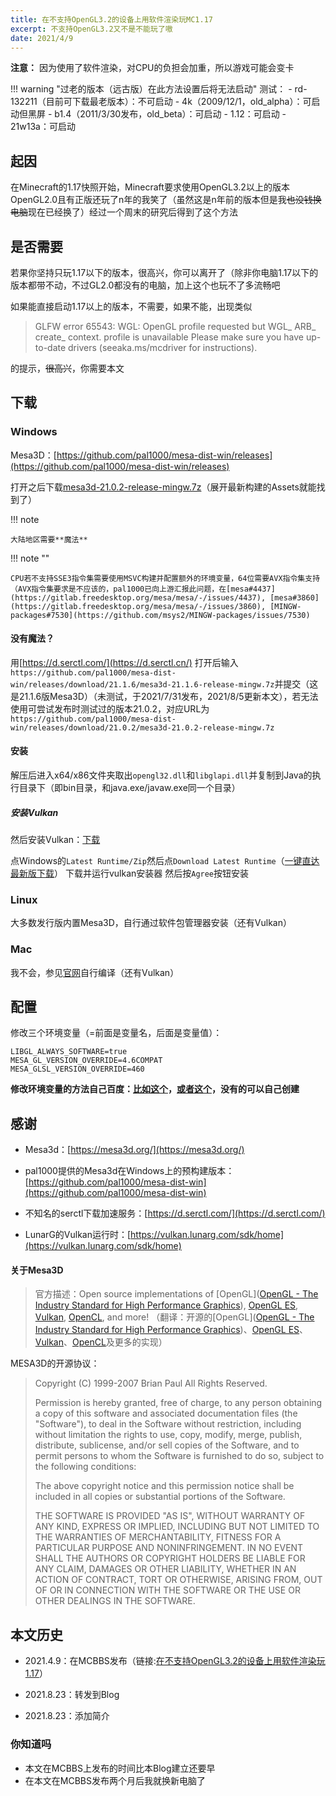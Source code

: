 ```yaml
---
title: 在不支持OpenGL3.2的设备上用软件渲染玩MC1.17
excerpt: 不支持OpenGL3.2又不是不能玩了嗷
date: 2021/4/9
---
```


**注意：**
因为使用了软件渲染，对CPU的负担会加重，所以游戏可能会变卡

!!! warning "过老的版本（远古版）在此方法设置后将无法启动"
    测试：
    - rd-132211（目前可下载最老版本）：不可启动
        - 4k（2009/12/1，old_alpha）：可启动但黑屏
        - b1.4（2011/3/30发布，old_beta）：可启动
        - 1.12：可启动
        - 21w13a：可启动

## 起因

在Minecraft的1.17快照开始，Minecraft要求使用OpenGL3.2以上的版本OpenGL2.0且有正版还玩了n年的我笑了（虽然这是n年前的版本但是我~~也没钱换电脑~~现在已经换了）经过一个周末的研究后得到了这个方法

## 是否需要

若果你坚持只玩1.17以下的版本，很高兴，你可以离开了（除非你电脑1.17以下的版本都带不动，不过GL2.0都没有的电脑，加上这个也玩不了多流畅吧

如果能直接启动1.17以上的版本，不需要，如果不能，出现类似

> GLFW error 65543: WGL: OpenGL profile requested but WGL_ ARB_ create_ context. profile is unavailable
> Please make sure you have up-to-date drivers (seeaka.ms/mcdriver for instructions).

的提示，~~很高兴~~，你需要本文

## 下载

### Windows

Mesa3D：[https://github.com/pal1000/mesa-dist-win/releases](https://github.com/pal1000/mesa-dist-win/releases)

打开之后下载[mesa3d-21.0.2-release-mingw.7z](https://github.com/pal1000/mesa-dist-win/releases/download/21.0.2/mesa3d-21.0.2-release-mingw.7z)（展开最新构建的Assets就能找到了）

!!! note

    大陆地区需要**魔法**

!!! note ""

    CPU若不支持SSE3指令集需要使用MSVC构建并配置额外的环境变量，64位需要AVX指令集支持（AVX指令集要求是不应该的，pal1000已向上游汇报此问题，在[mesa#4437](https://gitlab.freedesktop.org/mesa/mesa/-/issues/4437), [mesa#3860](https://gitlab.freedesktop.org/mesa/mesa/-/issues/3860), [MINGW-packages#7530](https://github.com/msys2/MINGW-packages/issues/7530)

#### 没有魔法？

用[https://d.serctl.com/](https://d.serctl.cn/)
打开后输入`https://github.com/pal1000/mesa-dist-win/releases/download/21.1.6/mesa3d-21.1.6-release-mingw.7z`并提交（这是21.1.6版Mesa3D）（未测试，于2021/7/31发布，2021/8/5更新本文），若无法使用可尝试发布时测试过的版本21.0.2，对应URL为`https://github.com/pal1000/mesa-dist-win/releases/download/21.0.2/mesa3d-21.0.2-release-mingw.7z`

#### 安装

解压后进入x64/x86文件夹取出`opengl32.dll`和`libglapi.dll`并复制到Java的执行目录下（即bin目录，和java.exe/javaw.exe同一个目录）

##### 安装Vulkan

然后安装Vulkan：[下载](https://vulkan.lunarg.com/sdk/home)

点Windows的`Latest Runtime/Zip`然后点`Download Latest Runtime`（[一键直达最新版下载](https://sdk.lunarg.com/sdk/download/latest/windows/vulkan-runtime.exe)）
下载并运行vulkan安装器
然后按`Agree`按钮安装

### Linux

大多数发行版内置Mesa3D，自行通过软件包管理器安装（还有Vulkan）

### Mac

我不会，参见[官网](https://docs.mesa3d.org/download.html)自行编译（还有Vulkan）

## 配置

修改三个环境变量（=前面是变量名，后面是变量值）：

```properties
LIBGL_ALWAYS_SOFTWARE=true
MESA_GL_VERSION_OVERRIDE=4.6COMPAT
MESA_GLSL_VERSION_OVERRIDE=460
```

**修改环境变量的方法自己百度：[比如这个](https://jingyan.baidu.com/article/00a07f3876cd0582d128dc55.html)，[或者这个](http://www.xitongcheng.com/jiaocheng/win10_article_30595.html)，没有的可以自己创建**

## 感谢

- Mesa3d：[https://mesa3d.org/](https://mesa3d.org/)
- pal1000提供的Mesa3d在Windows上的预构建版本：[https://github.com/pal1000/mesa-dist-win](https://github.com/pal1000/mesa-dist-win)

- 不知名的serctl下载加速服务：[https://d.serctl.com/](https://d.serctl.com/)
- LunarG的Vulkan运行时：[https://vulkan.lunarg.com/sdk/home](https://vulkan.lunarg.com/sdk/home)

#### 关于Mesa3D

>  官方描述：Open source implementations of [OpenGL]([OpenGL - The Industry Standard for High Performance Graphics](https://www.opengl.org/)), [OpenGL ES](https://www.khronos.org/opengles/), [Vulkan](https://www.khronos.org/vulkan/), [OpenCL](https://www.khronos.org/opencl/), and more!
> （翻译：开源的[OpenGL]([OpenGL - The Industry Standard for High Performance Graphics](https://www.opengl.org/))、[OpenGL ES](https://www.khronos.org/opengles/)、[Vulkan](https://www.khronos.org/vulkan/)、[OpenCL](https://www.khronos.org/opencl/)及更多的实现）

MESA3D的开源协议：

> Copyright (C) 1999-2007 Brian Paul  All Rights Reserved.
>
> Permission is hereby granted, free of charge, to any person obtaining a
> copy of this software and associated documentation files (the "Software"),
> to deal in the Software without restriction, including without limitation
> the rights to use, copy, modify, merge, publish, distribute, sublicense,
> and/or sell copies of the Software, and to permit persons to whom the
> Software is furnished to do so, subject to the following conditions:
>
> The above copyright notice and this permission notice shall be included
> in all copies or substantial portions of the Software.
>
> THE SOFTWARE IS PROVIDED "AS IS", WITHOUT WARRANTY OF ANY KIND, EXPRESS
> OR IMPLIED, INCLUDING BUT NOT LIMITED TO THE WARRANTIES OF MERCHANTABILITY,
> FITNESS FOR A PARTICULAR PURPOSE AND NONINFRINGEMENT. IN NO EVENT SHALL
> THE AUTHORS OR COPYRIGHT HOLDERS BE LIABLE FOR ANY CLAIM, DAMAGES OR OTHER
> LIABILITY, WHETHER IN AN ACTION OF CONTRACT, TORT OR OTHERWISE, ARISING FROM,
> OUT OF OR IN CONNECTION WITH THE SOFTWARE OR THE USE OR OTHER DEALINGS IN THE
> SOFTWARE.

## 本文历史

- 2021.4.9：在MCBBS发布（链接:[在不支持OpenGL3.2的设备上用软件渲染玩1.17](https://www.mcbbs.net/thread-1189935-1-1.html)）

- 2021.8.23：转发到Blog

- 2021.8.23：添加简介

### 你知道吗

- 本文在MCBBS上发布的时间比本Blog建立还要早
- 在本文在MCBBS发布两个月后我就换新电脑了